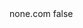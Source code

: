 <?xml version="1.0" encoding="UTF-8"?>
<CustomMetadata xmlns="http://soap.sforce.com/2006/04/metadata">
    <label>none.com</label>
    <protected>false</protected>
</CustomMetadata>
